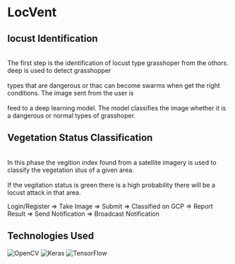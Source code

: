 
# LocVent

## locust Identification
<p>
<br>The first step is the identification of locust type grasshoper from the othors. deep is used to detect grasshopper</br> 
<br>types that are dangerous or thac can become swarms when get the right conditions. The image sent from the user is </br>
<br>feed to a deep learning model. The model classifies the image whether it is a dangerous or normal types of grasshoper.<br>
 
</p>

## Vegetation Status Classification 
<p>
<br>In this phase the vegition index found from a satellite imagery is used to classify the vegetation stus of a given area.</br>
<br>If the vegitation status is green there is a high probability there will be a locust attack in that area.</br>

</p>

<p>
  Login/Register => Take Image => Submit => Classified on GCP => Report Result => Send Notification => Broadcast Notification
</p>

## Technologies Used 

<p>
  <img alt="OpenCV" src="https://img.shields.io/badge/OpenCV-02569B?logo=opencv&logoColor=white&style=for-the-badge"/>
  <img alt="Keras" src="https://img.shields.io/badge/Keras-7952B3?logo=keras&logoColor=white&style=for-the-badge"/>
  <img alt="TensorFlow" src="https://img.shields.io/badge/TensorFlow-FF6F00?logo=TensorFlow&logoColor=white&style=for-the-badge"/>

</p>


